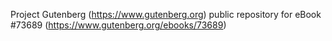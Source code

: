 Project Gutenberg (https://www.gutenberg.org) public repository for
eBook #73689 (https://www.gutenberg.org/ebooks/73689)
